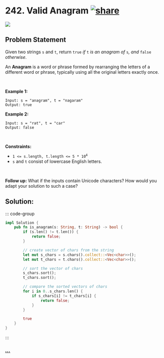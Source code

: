 # 242. Valid Anagram [![share]](https://leetcode.com/problems/valid-anagram/)

![][easy]

## Problem Statement

<p>Given two strings <code>s</code> and <code>t</code>, return <code>true</code> <em>if</em> <code>t</code> <em>is an anagram of</em> <code>s</code><em>, and</em> <code>false</code> <em>otherwise</em>.</p>
<p>An <strong>Anagram</strong> is a word or phrase formed by rearranging the letters of a different word or phrase, typically using all the original letters exactly once.</p>
<p> </p>
<p><strong class="example">Example 1:</strong></p>

```
Input: s = "anagram", t = "nagaram"
Output: true
```

<p><strong class="example">Example 2:</strong></p>

```
Input: s = "rat", t = "car"
Output: false
```

<p> </p>
<p><strong>Constraints:</strong></p>
<ul>
<li><code>1 &lt;= s.length, t.length &lt;= 5 * 10<sup>4</sup></code></li>
<li><code>s</code> and <code>t</code> consist of lowercase English letters.</li>
</ul>
<p> </p>
<p><strong>Follow up:</strong> What if the inputs contain Unicode characters? How would you adapt your solution to such a case?</p>

## Solution:

::: code-group

```rs [Rust]
impl Solution {
    pub fn is_anagram(s: String, t: String) -> bool {
        if (s.len() != t.len()) {
            return false;
        }

        // create vector of chars from the string
        let mut s_chars = s.chars().collect::<Vec<char>>();
        let mut t_chars = t.chars().collect::<Vec<char>>();

        // sort the vector of chars
        s_chars.sort();
        t_chars.sort();

        // compare the sorted vectors of chars
        for i in 0..s_chars.len() {
            if s_chars[i] != t_chars[i] {
                return false;
            }
        }

        true
    }
}

```

:::

### [_..._](#)

```

```

<!----------------------------------{ link }--------------------------------->

[share]: https://graph.org/file/3ea5234dda646b71c574a.png
[easy]: https://img.shields.io/badge/Difficulty-Easy-bright.svg
[medium]: https://img.shields.io/badge/Difficulty-Medium-yellow.svg
[hard]: https://img.shields.io/badge/Difficulty-Hard-red.svg

